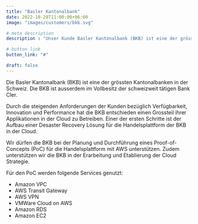 ```yaml
---
title: "Basler Kantonalbank"
date: 2022-10-28T11:00:00+06:00
image: "images/customers/bkb.svg"

# meta description
description : "Unser Kunde Basler Kantonalbank (BKB) ist eine der grössten Kantonalbanken in der Schweiz"

# button link
button_link: "#"

draft: false
---
```


Die Basler Kantonalbank (BKB) ist eine der grössten Kantonalbanken in der Schweiz. Die BKB ist ausserdem im Vollbesitz der schweizweit tätigen Bank Cler.

Durch die steigenden Anforderungen der Kunden bezüglich Verfügbarkeit, Innovation und Performance hat die BKB entschieden einen Grossteil ihrer Applikationen in der Cloud zu Betreiben.
Einer der ersten Schritte ist der Aufbau einer Desaster Recovery Lösung für die Handelsplattform der BKB in der Cloud.

Wir dürfen die BKB bei der Planung und Durchführung eines Proof-of-Concepts (PoC) für die Handelsplattform mit AWS unterstützen. Zudem unterstützen wir die BKB in der Erarbeitung und Etablierung der Cloud Strategie.

Für den PoC werden folgende Services genutzt: 
* Amazon VPC
* AWS Transit Gateway
* AWS VPN
* VMWare Cloud on AWS
* Amazon RDS
* Amazon EC2
